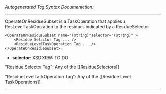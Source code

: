 _Autogenerated Tag Syntax Documentation:_

---
OperateOnResidueSubset is a TaskOperation that applies a ResLevelTaskOperation to the residues indicated by a ResidueSelector

```
<OperateOnResidueSubset name="(string)"selector="(string)" >
    <Residue Selector Tag ... />
    <ResidueLevelTaskOperation Tag ... />
</OperateOnResidueSubset>
```

-   **selector**: XSD XRW: TO DO


"Residue Selector Tag": Any of the [[ResidueSelectors]]

"ResidueLevelTaskOperation Tag": Any of the [[Residue Level TaskOperations]]

---
